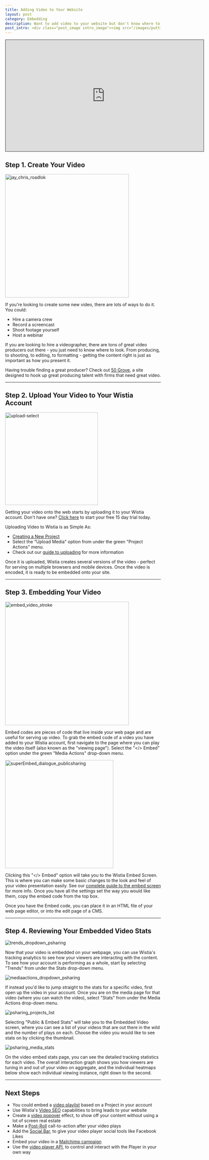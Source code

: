 ```yaml
---
title: Adding Video to Your Website
layout: post
category: Embedding
description: Want to add video to your website but don't know where to start? Here's a quick guide to get you off the ground!
post_intro: <div class="post_image intro_image"><img src="/images/puttingvideo_guide.png" alt="puttingvideo_guide" /></div><p>Putting video on your website is the best way to get your message across.</p><p>Video is an engaging medium that can communicate complex topics clearly and concisely, without a ton of effort from the viewer.  At Wistia, our goal is to make it easy to embed video on your website, and get actionable analytics from your viewers interactions.  This guide is designed to get you from a blank slate to having a great video streaming over the web, powered by Wistia.</p><p>Public sharing is right for you if you want to:</p><ul><li>Add video to your website, blog, or wiki</li><li>Track how your audience as a whole watches your video</li><li>Track how individuals watch your video</li></ul>
---
```


<div class="video_embed">
  <iframe src="http://fast.wistia.com/embed/iframe/5c913cd4fb?videoWidth=640&videoHeight=360&controlsVisibleOnLoad=true" allowtransparency="true" frameborder="0" class="wistia_embed" name="wistia_embed" width="640" height="360" style="border:2px solid gray;"></iframe>
</div>

## Step 1. Create Your Video

<div class="post_image float_right">
  <img src="/images/jay_chris_roadlok.png" alt="jay_chris_roadlok" width="400px" />
</div>

If you're looking to create some new video, there are lots of ways to do it.  You could:

*  Hire a camera crew
*  Record a screencast
*  Shoot footage yourself
*  Host a webinar

If you are looking to hire a videographer, there are tons of great video producers out there - you just need to know where to look.  From producing, to shooting, to editing, to formatting - getting the content right is just as important as how you present it.

Having trouble finding a great producer? Check out [50 Grove](http://50grove.com), a site designed to hook up great producing talent with firms that need great video.

---

## Step 2. Upload Your Video to Your Wistia Account

<div class="post_image float_right">
  <img src="/images/upload-select.png" alt="upload-select" width="300px" />
</div>

Getting your video onto the web starts by uploading it to your Wistia account.  Don't have one? [Click here](http://wistia.com/trials/new?doc) to start your free 15 day trial today.

Uploading Video to Wistia is as Simple As:

*  [Creating a New Project](/projects#how_to_create_a_project.html)
*  Select the "Upload Media" option from under the green "Project Actions" menu.
*  Check out our [guide to uploading](/upload-video.html) for more information

Once it is uploaded, Wistia creates several versions of the video - perfect for serving on multiple browsers and mobile devices.  Once the video is encoded, it is ready to be embedded onto your site.

---

## Step 3. Embedding Your Video

<div class="post_image float_right">
  <img src="/images/embed_video_stroke.png" alt="embed_video_stroke" width="400px" />
</div>

Embed codes are pieces of code that live inside your web page and are useful for serving up video.  To grab the embed code of a video you have added to your Wistia account, first navigate to the page where you can play the video itself (also known as the "viewing page").  Select the "</> Embed" option under the green "Media Actions" drop-down menu.

<div class="post_image float_right"><img src="/images/superEmbed_dialogue_publicsharing.png" alt="superEmbed_dialogue_publicsharing" width="350px" /></div>

Clicking this "</> Embed" option will take you to the Wistia Embed Screen.  This is where you can make some basic changes to the look and feel of your video presentation easily.  See our [complete guide to the embed screen](/embed_screen.html) for more info.  Once you have all the settings set the way you would like them, copy the embed code from the top box.

Once you have the Embed code, you can place it in an HTML file of your web page editor, or into the edit page of a CMS.

---

## Step 4. Reviewing Your Embedded Video Stats

<div class="post_image float_right">
  <img src="/images/trends_dropdown_psharing.png" alt="trends_dropdown_psharing" />
</div>

Now that your video is embedded on your webpage, you can use Wistia's tracking analytics to see how your viewers are interacting with the content.  To see how your account is performing as a whole, start by selecting "Trends" from under the Stats drop-down menu.

<div class="clear"></div>

<div class="post_image float_right">
  <img src="/images/mediaactions_dropdown_psharing.png" alt="mediaactions_dropdown_psharing" /></div>

If instead you'd like to jump straight to the stats for a specific video, first open up the video in your account.  Once you are on the media page for that video (where you can watch the video), select "Stats" from under the Media Actions drop-down menu.

<div class="clear"></div>

<div class="post_image float_right">
  <img src="/images/psharing_projects_list.png" alt="psharing_projects_list" /></div>

Selecting "Public &amp; Embed Stats" will take you to the Embedded Video screen, where you can see a list of your videos that are out there in the wild and the number of plays on each.  Choose the video you would like to see stats on by clicking the thumbnail.

<div class="clear"></div>

<div class="post_image float_right">
  <img src="/images/psharing_media_stats.png" alt="psharing_media_stats" /></div>

On the video embed stats page, you can see the detailed tracking statistics for each video.  The overall interaction graph shows you how viewers are tuning in and out of your video on aggregate, and the individual heatmaps below show each individual viewing instance, right down to the second.

---

## Next Steps

*  You could embed a [video playlist](/playlists.html) based on a Project in your account
*  Use Wistia's [Video SEO](/video-seo.html) capabilities to bring leads to your website
*  Create a [video popover](/embed_screen.html) effect, to show off your content without using a lot of screen real estate
*  Make a [Post-Roll](/embed_screen.html) call-to-action after your video plays
*  Add the [Social Bar](/embed_screen.html), to give your video player social tools like Facebook Likes
*  Embed your video in a [Mailchimp campaign](/mailchimp.html)
*  Use the [video player API](/player-api.html), to control and interact with the Player in your own way
